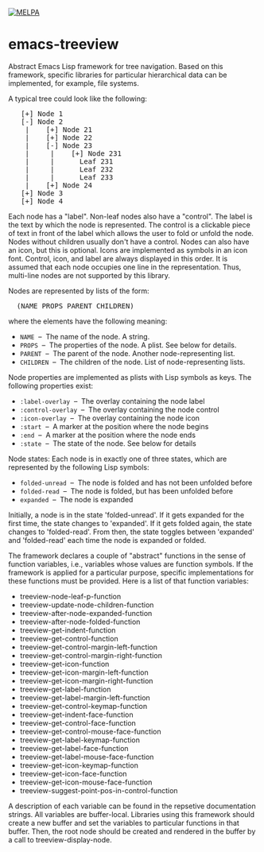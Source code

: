 [![MELPA](https://melpa.org/packages/treeview-badge.svg)](https://melpa.org/#/treeview)

# emacs-treeview
Abstract Emacs Lisp framework for tree navigation. Based on this framework, specific libraries for particular
hierarchical data can be implemented, for example, file systems.

A typical tree could look like the following:

<pre>
   [+] Node 1
   [-] Node 2
    |    [+] Node 21
    |    [+] Node 22
    |    [-] Node 23
    |     |    [+] Node 231
    |     |      Leaf 231
    |     |      Leaf 232
    |     |      Leaf 233
    |    [+] Node 24
   [+] Node 3
   [+] Node 4
</pre>

Each node has a "label".  Non-leaf nodes also have a "control".  The label is the text by which the node is represented.  The control is a clickable piece of text  in front of the label which allows the user to fold or unfold the node.  Nodes without children usually don't have a control.  Nodes can also have an icon, but this is optional.  Icons are implemented as symbols in an icon font. Control, icon, and label are always displayed in this order. It is assumed that each node occupies one line in the representation. Thus, multi-line nodes are not supported by this library.

Nodes are represented by lists of the form:

<pre>
  (NAME PROPS PARENT CHILDREN)
</pre>

where the elements have the following meaning:

  *  `NAME`     &nbsp;&ndash;&nbsp;  The name of the node.  A string.
  *  `PROPS`    &nbsp;&ndash;&nbsp;  The properties of the node.  A plist.  See below for details.
  *  `PARENT`   &nbsp;&ndash;&nbsp;  The parent of the node.  Another node-representing list.
  *  `CHILDREN` &nbsp;&ndash;&nbsp;  The children of the node.  List of node-representing lists.

Node properties are implemented as plists with Lisp symbols as keys.  The following
properties exist:

  *  `:label-overlay`    &nbsp;&ndash;&nbsp; The overlay containing the node label
  *  `:control-overlay`  &nbsp;&ndash;&nbsp; The overlay containing the node control
  *  `:icon-overlay`     &nbsp;&ndash;&nbsp; The overlay containing the node icon
  *  `:start`            &nbsp;&ndash;&nbsp; A marker at the position where the node begins
  *  `:end`              &nbsp;&ndash;&nbsp; A marker at the position where the node ends
  *  `:state`            &nbsp;&ndash;&nbsp; The state of the node.  See below for details

Node states: Each node is in exactly one of three states, which are represented by the
following Lisp symbols:

  *  `folded-unread`  &nbsp;&ndash;&nbsp;  The node is folded and has not been unfolded before
  *  `folded-read`    &nbsp;&ndash;&nbsp;  The node is folded, but has been unfolded before
  *  `expanded`       &nbsp;&ndash;&nbsp;  The node is expanded

Initially, a node is in the state 'folded-unread'.  If it gets expanded for the first time,
the state changes to 'expanded'.  If it gets folded again, the state changes to 'folded-read'.
From then, the state toggles between 'expanded' and 'folded-read' each time the node is
expanded or folded.

The framework declares a couple of "abstract" functions in the sense of function variables, i.e.,
variables whose values are function symbols. If the framework is applied for a particular purpose,
specific implementations for these functions must be provided.  Here is a list of that function
variables:

  *  treeview-node-leaf-p-function
  *  treeview-update-node-children-function
  *  treeview-after-node-expanded-function
  *  treeview-after-node-folded-function
  *  treeview-get-indent-function
  *  treeview-get-control-function
  *  treeview-get-control-margin-left-function
  *  treeview-get-control-margin-right-function
  *  treeview-get-icon-function
  *  treeview-get-icon-margin-left-function
  *  treeview-get-icon-margin-right-function
  *  treeview-get-label-function
  *  treeview-get-label-margin-left-function
  *  treeview-get-control-keymap-function
  *  treeview-get-indent-face-function
  *  treeview-get-control-face-function
  *  treeview-get-control-mouse-face-function
  *  treeview-get-label-keymap-function
  *  treeview-get-label-face-function
  *  treeview-get-label-mouse-face-function
  *  treeview-get-icon-keymap-function
  *  treeview-get-icon-face-function
  *  treeview-get-icon-mouse-face-function
  *  treeview-suggest-point-pos-in-control-function

A description of each variable can be found in the repsetive documentation strings.  All
variables are buffer-local.  Libraries using this framework should create a new buffer and
set the variables to particular functions in that buffer. Then, the root node should be
created and rendered in the buffer by a call to treeview-display-node.

